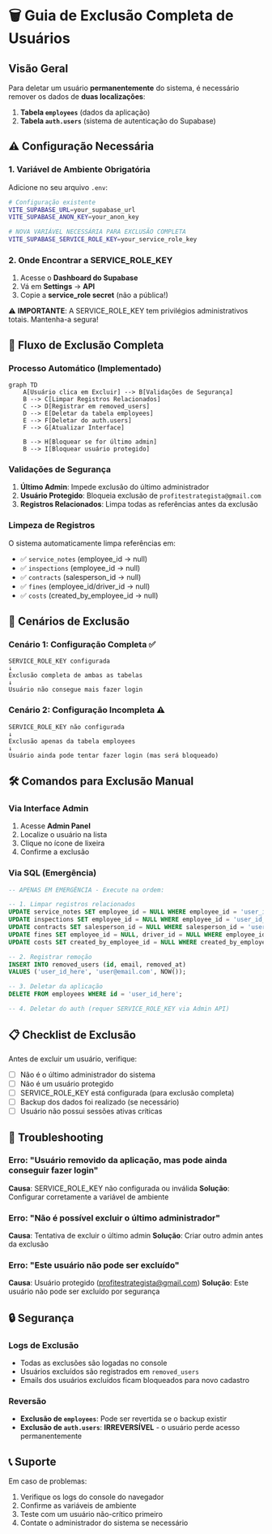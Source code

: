 # 🗑️ Guia de Exclusão Completa de Usuários

## Visão Geral

Para deletar um usuário **permanentemente** do sistema, é necessário remover os dados de **duas localizações**:

1. **Tabela `employees`** (dados da aplicação)
2. **Tabela `auth.users`** (sistema de autenticação do Supabase)

## ⚠️ Configuração Necessária

### 1. Variável de Ambiente Obrigatória

Adicione no seu arquivo `.env`:

```bash
# Configuração existente
VITE_SUPABASE_URL=your_supabase_url
VITE_SUPABASE_ANON_KEY=your_anon_key

# NOVA VARIÁVEL NECESSÁRIA PARA EXCLUSÃO COMPLETA
VITE_SUPABASE_SERVICE_ROLE_KEY=your_service_role_key
```

### 2. Onde Encontrar a SERVICE_ROLE_KEY

1. Acesse o **Dashboard do Supabase**
2. Vá em **Settings** → **API**
3. Copie a **service_role secret** (não a pública!)

⚠️ **IMPORTANTE**: A SERVICE_ROLE_KEY tem privilégios administrativos totais. Mantenha-a segura!

## 🔄 Fluxo de Exclusão Completa

### Processo Automático (Implementado)

```mermaid
graph TD
    A[Usuário clica em Excluir] --> B[Validações de Segurança]
    B --> C[Limpar Registros Relacionados]
    C --> D[Registrar em removed_users]
    D --> E[Deletar da tabela employees]
    E --> F[Deletar do auth.users]
    F --> G[Atualizar Interface]
    
    B --> H[Bloquear se for último admin]
    B --> I[Bloquear usuário protegido]
```

### Validações de Segurança

1. **Último Admin**: Impede exclusão do último administrador
2. **Usuário Protegido**: Bloqueia exclusão de `profitestrategista@gmail.com`
3. **Registros Relacionados**: Limpa todas as referências antes da exclusão

### Limpeza de Registros

O sistema automaticamente limpa referências em:
- ✅ `service_notes` (employee_id → null)
- ✅ `inspections` (employee_id → null)
- ✅ `contracts` (salesperson_id → null)
- ✅ `fines` (employee_id/driver_id → null)
- ✅ `costs` (created_by_employee_id → null)

## 🚨 Cenários de Exclusão

### Cenário 1: Configuração Completa ✅
```
SERVICE_ROLE_KEY configurada
↓
Exclusão completa de ambas as tabelas
↓
Usuário não consegue mais fazer login
```

### Cenário 2: Configuração Incompleta ⚠️
```
SERVICE_ROLE_KEY não configurada
↓
Exclusão apenas da tabela employees
↓
Usuário ainda pode tentar fazer login (mas será bloqueado)
```

## 🛠️ Comandos para Exclusão Manual

### Via Interface Admin
1. Acesse **Admin Panel**
2. Localize o usuário na lista
3. Clique no ícone de lixeira
4. Confirme a exclusão

### Via SQL (Emergência)
```sql
-- APENAS EM EMERGÊNCIA - Execute na ordem:

-- 1. Limpar registros relacionados
UPDATE service_notes SET employee_id = NULL WHERE employee_id = 'user_id_here';
UPDATE inspections SET employee_id = NULL WHERE employee_id = 'user_id_here';
UPDATE contracts SET salesperson_id = NULL WHERE salesperson_id = 'user_id_here';
UPDATE fines SET employee_id = NULL, driver_id = NULL WHERE employee_id = 'user_id_here' OR driver_id = 'user_id_here';
UPDATE costs SET created_by_employee_id = NULL WHERE created_by_employee_id = 'user_id_here';

-- 2. Registrar remoção
INSERT INTO removed_users (id, email, removed_at) 
VALUES ('user_id_here', 'user@email.com', NOW());

-- 3. Deletar da aplicação
DELETE FROM employees WHERE id = 'user_id_here';

-- 4. Deletar do auth (requer SERVICE_ROLE_KEY via Admin API)
```

## 📋 Checklist de Exclusão

Antes de excluir um usuário, verifique:

- [ ] Não é o último administrador do sistema
- [ ] Não é um usuário protegido
- [ ] SERVICE_ROLE_KEY está configurada (para exclusão completa)
- [ ] Backup dos dados foi realizado (se necessário)
- [ ] Usuário não possui sessões ativas críticas

## 🔧 Troubleshooting

### Erro: "Usuário removido da aplicação, mas pode ainda conseguir fazer login"
**Causa**: SERVICE_ROLE_KEY não configurada ou inválida
**Solução**: Configurar corretamente a variável de ambiente

### Erro: "Não é possível excluir o último administrador"
**Causa**: Tentativa de excluir o último admin
**Solução**: Criar outro admin antes da exclusão

### Erro: "Este usuário não pode ser excluído"
**Causa**: Usuário protegido (profitestrategista@gmail.com)
**Solução**: Este usuário não pode ser excluído por segurança

## 🔒 Segurança

### Logs de Exclusão
- Todas as exclusões são logadas no console
- Usuários excluídos são registrados em `removed_users`
- Emails dos usuários excluídos ficam bloqueados para novo cadastro

### Reversão
- **Exclusão de `employees`**: Pode ser revertida se o backup existir
- **Exclusão de `auth.users`**: **IRREVERSÍVEL** - o usuário perde acesso permanentemente

## 📞 Suporte

Em caso de problemas:
1. Verifique os logs do console do navegador
2. Confirme as variáveis de ambiente
3. Teste com um usuário não-crítico primeiro
4. Contate o administrador do sistema se necessário 